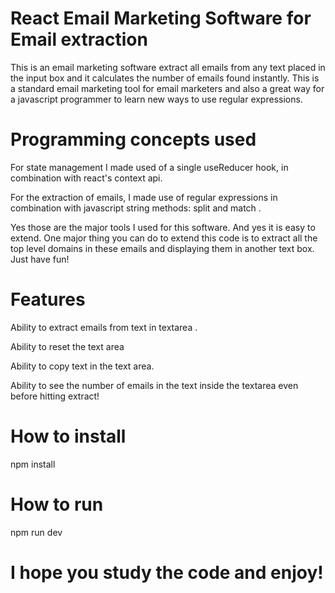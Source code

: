 # React Email Marketing Software for Email extraction

This is an email marketing software extract all emails from any text placed in the input box and it calculates the number of emails found instantly. This is a standard email marketing tool for email marketers and also a great way for a javascript programmer to learn new ways to use regular expressions. 

# Programming concepts used

For state management I made used of a single useReducer hook, in combination with react's context api. 

For the extraction of emails, I made use of regular expressions in combination with javascript string methods: split and match .

Yes those are the major tools I used for this software. And yes it is easy to extend. One major thing you can do to extend this code is to extract all the top level domains in these emails and displaying them in another text box. Just have fun!

# Features

Ability to extract emails from text in textarea .

Ability to reset the text area

Ability to copy text in the text area.

Ability to see the number of emails in the text inside the textarea even before hitting extract!

# How to install

npm install

# How to run

npm run dev

# I hope you study the code and enjoy!